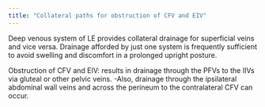 ```yaml
---
title: "Collateral paths for obstruction of CFV and EIV"
---
```

Deep venous system of LE provides collateral drainage for superficial veins and vice versa. Drainage afforded by just one system is frequently sufficient to avoid swelling and discomfort in a prolonged upright posture.

Obstruction of CFV and EIV: results in drainage through the PFVs to the IIVs via gluteal or other pelvic veins.
-Also, drainage through the ipsilateral abdominal wall veins and across the perineum to the contralateral CFV can occur.


